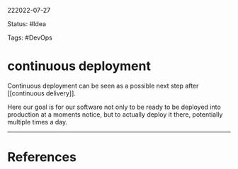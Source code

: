 222022-07-27

Status: #Idea

Tags: #DevOps

# continuous deployment

Continuous deployment can be seen as a possible next step after [[continuous delivery]]. 

Here our goal is for our software not only to be ready to be deployed into production at a moments notice, but to actually deploy it there, potentially multiple times a day.



___
# References
